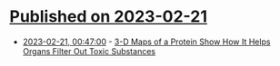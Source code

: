 # [Published on 2023-02-21](index.md)

* [2023-02-21, 00:47:00](https://soylentnews.org/article.pl?sid=23/02/19/2047224&from=rss) - [3-D Maps of a Protein Show How It Helps Organs Filter Out Toxic Substances](https://soylentnews.org/article.pl?sid=23/02/19/2047224&from=rss)
